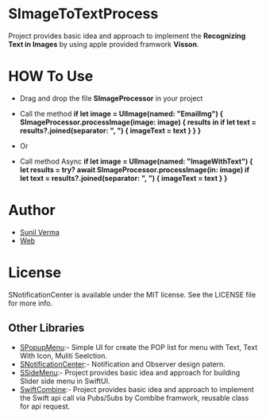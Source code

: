 # SImageToTextProcess

Project provides basic idea and approach to implement the **Recognizing Text in Images** by using apple provided framwork **Visson**.

# HOW To Use
* Drag and drop the file **SImageProcessor** in your project
* Call the method **if let image = UIImage(named: "EmailImg") {
                    SImageProcessor.processImage(image: image) { results in
                        if let text = results?.joined(separator: ", ") {
                            imageText = text
                        }
                    }
                }**

* Or

* Call method Async **if let image = UIImage(named: "ImageWithText") {
                        let results = try? await SImageProcessor.processImage(in: image)
                        if let text = results?.joined(separator: ", ") {
                            imageText = text
                        }
                    }**

# Author   

* [Sunil Verma](https://github.com/email2sunilverma)
* [Web](https://sites.google.com/view/sunil-kumar-verma/)


# License
SNotificationCenter is available under the MIT license. See the LICENSE file for more info.

## Other Libraries

* [SPopupMenu](https://github.com/email2sunilverma/SPopupMenu):- Simple UI for create the POP list for menu with Text, Text With Icon, Muliti Seelction.
* [SNotificationCenter](https://github.com/email2sunilverma/SNotificationCenter):- Notification and Observer design patern.
* [SSideMenu](https://github.com/email2sunilverma/SSideMenu):- Project provides basic idea and approach for building Slider side menu in SwiftUI.
*  [SwiftCombine](https://github.com/email2sunilverma/SwiftCombine):- Project provides basic idea and approach to implement the Swift api call via Pubs/Subs by Combibe framwork, reusable class for api request.
